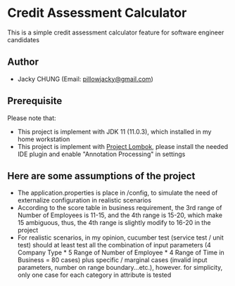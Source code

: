 # Credit Assessment Calculator
This is a simple credit assessment calculator feature for software engineer candidates

## Author
- Jacky CHUNG (Email: pillowjacky@gmail.com)

## Prerequisite
Please note that:
- This project is implement with JDK 11 (11.0.3), which installed in my home workstation
- This project is implement with [Project Lombok](https://projectlombok.org/), please install the needed IDE plugin and enable "Annotation Processing" in settings 

## Here are some assumptions of the project
- The application.properties is place in /config, to simulate the need of externalize configuration in realistic scenarios
- According to the score table in business requirement, the 3rd range of Number of Employees is 11-15, and the 4th range is 15-20, which make 15 ambiguous, thus, the 4th range is slightly modify to 16-20 in the project
- For realistic scenarios, in my opinion, cucumber test (service test / unit test) should at least test all the combination of input parameters (4 Company Type * 5 Range of Number of Employee * 4 Range of Time in Business = 80 cases) plus specific / marginal cases (invalid input parameters, number on range boundary...etc.), however. for simplicity, only one case for each category in attribute is tested 